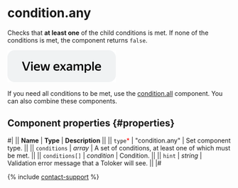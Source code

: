 # condition.any

Checks that **at least one** of the child conditions is met. If none of the conditions is met, the component returns `false`.

[![View example in the sandbox](../_images/buttons/view-example.svg)](https://ya.cc/t/UGnbki-73xPDHm)

If you need all conditions to be met, use the [condition.all](condition.all.md) component. You can also combine these components.

## Component properties {#properties}

#|
|| **Name** | **Type** | **Description** ||
|| `type`<span style="color: red">\*</span> | "condition.any" | Set component type. ||
|| `conditions` | _array_ | A set of conditions, at least one of which must be met. ||
|| `conditions[]` | _condition_ | Condition. ||
|| `hint` | _string_ | Validation error message that a Toloker will see. ||
|#

{% include [contact-support](../_includes/contact-support.md) %}
